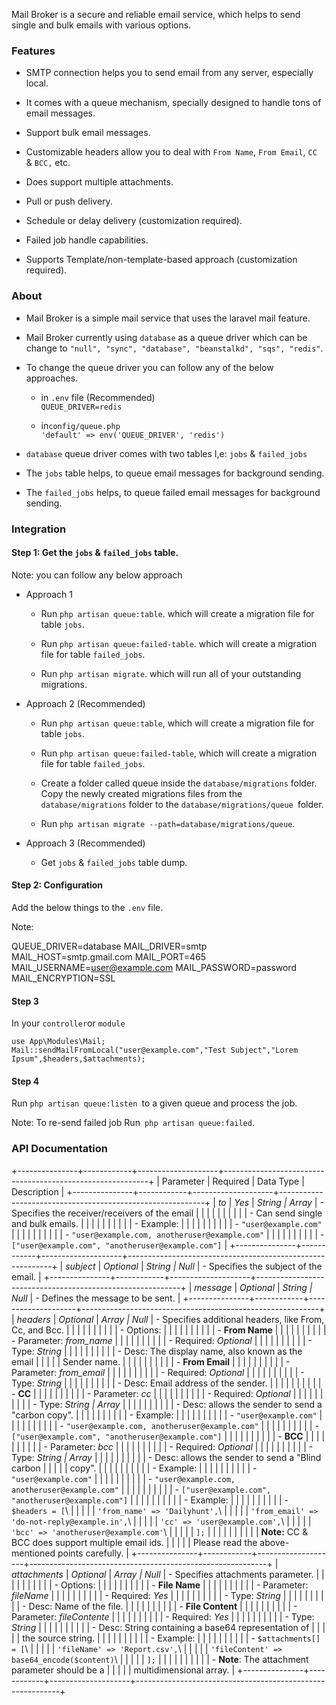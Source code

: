 Mail Broker is a secure and reliable email service, which helps to send
single and bulk emails with various options.

### Features

- SMTP connection helps you to send email from any server, especially
  local.

- It comes with a queue mechanism, specially designed to handle tons of
  email messages.

- Support bulk email messages.

- Customizable headers allow you to deal with `From Name`, `From Email`,
  `CC `& `BCC,` etc.

- Does support multiple attachments.

- Pull or push delivery.

- Schedule or delay delivery (customization required).

- Failed job handle capabilities.

- Supports Template/non-template-based approach (customization
  required).

### About

- Mail Broker is a simple mail service that uses the laravel mail
  feature.

- Mail Broker currently using `database` as a queue driver which can be
  change to `"null", "sync", "database", "beanstalkd", "sqs", "redis"`.

- To change the queue driver you can follow any of the below approaches.

  - in `.env` file (Recommended)\
    `QUEUE_DRIVER=redis`

  - in` config/queue.php `\
    `'default' => env('QUEUE_DRIVER', 'redis')`

- `database` queue driver comes with two tables I,e: `jobs` &
  `failed_jobs`

- The `jobs` table helps, to queue email messages for background
  sending.

- The `failed_jobs` helps, to queue failed email messages for background
  sending.

### Integration

#### Step 1: Get the `jobs` & `failed_jobs` table.

Note: you can follow any below approach

- Approach 1

  - Run `php artisan queue:table`. which will create a migration file
    for table `jobs`.

  - Run `php artisan queue:failed-table`. which will create a migration
    file for table `failed_jobs`.

  - Run `php artisan migrate`. which will run all of your outstanding
    migrations.

- Approach 2 (Recommended)

  - Run `php artisan queue:table`, which will create a migration file
    for table `jobs`.

  - Run `php artisan queue:failed-table`, which will create a migration
    file for table `failed_jobs`.

  - Create a folder called queue inside the `database/migrations`
    folder. Copy the newly created migrations files from the
    `database/migrations` folder to the
    `database/migrations/queue `folder.

  - Run `php artisan migrate --path=database/migrations/queue`.

- Approach 3 (Recommended)

  - Get `jobs` & `failed_jobs` table dump.

#### Step 2: Configuration

Add the below things to the `.env` file.

Note:

QUEUE_DRIVER=database MAIL_DRIVER=smtp MAIL_HOST=smtp.gmail.com
MAIL_PORT=465 MAIL_USERNAME=user@example.com MAIL_PASSWORD=password
MAIL_ENCRYPTION=SSL

#### Step 3

In your `controller`or `module`

`use App\Modules\Mail;`\
`Mail::sendMailFromLocal("user@example.com","Test Subject","Lorem Ipsum",$headers,$attachments);`

#### Step 4

Run `php artisan queue:listen `to a given queue and process the job.

Note: To re-send failed job Run` php artisan queue:failed`.

### API Documentation

+---------------+------------+--------------------+-----------------------------------------------------------+
| Parameter     | Required   | Data Type          | Description                                               |
+---------------+------------+--------------------+-----------------------------------------------------------+
| *to*          | *Yes*      | *String \| Array*  | - Specifies the receiver/receivers of the email           |
|               |            |                    |                                                           |
|               |            |                    | - Can send single and bulk emails.                        |
|               |            |                    |                                                           |
|               |            |                    | - Example:                                                |
|               |            |                    |                                                           |
|               |            |                    |   - `"user@example.com"`                                  |
|               |            |                    |                                                           |
|               |            |                    |   - `"user@example.com, anotheruser@example.com"`         |
|               |            |                    |                                                           |
|               |            |                    |   - `["user@example.com", "anotheruser@example.com"]`     |
+---------------+------------+--------------------+-----------------------------------------------------------+
| *subject*     | *Optional* | *String \| Null*   | - Specifies the subject of the email.                     |
+---------------+------------+--------------------+-----------------------------------------------------------+
| *message*     | *Optional* | *String \| Null*   | - Defines the message to be sent.                         |
+---------------+------------+--------------------+-----------------------------------------------------------+
| *headers*     | *Optional* | *Array \| Null*    | - Specifies additional headers, like From, Cc, and Bcc.   |
|               |            |                    |                                                           |
|               |            |                    | - Options:                                                |
|               |            |                    |                                                           |
|               |            |                    |   - **From Name**                                         |
|               |            |                    |                                                           |
|               |            |                    |     - Parameter: *from_name*                              |
|               |            |                    |                                                           |
|               |            |                    |     - Required: *Optional*                                |
|               |            |                    |                                                           |
|               |            |                    |     - Type: *String*                                      |
|               |            |                    |                                                           |
|               |            |                    |     - Desc: The display name, also known as the email     |
|               |            |                    |       Sender name.                                        |
|               |            |                    |                                                           |
|               |            |                    |   - **From Email**                                        |
|               |            |                    |                                                           |
|               |            |                    |     - Parameter: *from_email*                             |
|               |            |                    |                                                           |
|               |            |                    |     - Required: *Optional*                                |
|               |            |                    |                                                           |
|               |            |                    |     - Type: *String*                                      |
|               |            |                    |                                                           |
|               |            |                    |     - Desc: Email address of the sender.                  |
|               |            |                    |                                                           |
|               |            |                    |   - **CC**                                                |
|               |            |                    |                                                           |
|               |            |                    |     - Parameter: *cc*                                     |
|               |            |                    |                                                           |
|               |            |                    |     - Required: *Optional*                                |
|               |            |                    |                                                           |
|               |            |                    |     - Type: *String \| Array*                             |
|               |            |                    |                                                           |
|               |            |                    |     - Desc: allows the sender to send a "carbon copy".    |
|               |            |                    |                                                           |
|               |            |                    |     - Example:                                            |
|               |            |                    |                                                           |
|               |            |                    |       - `"user@example.com"`                              |
|               |            |                    |                                                           |
|               |            |                    |       - `"user@example.com, anotheruser@example.com"`     |
|               |            |                    |                                                           |
|               |            |                    |       - `["user@example.com", "anotheruser@example.com"]` |
|               |            |                    |                                                           |
|               |            |                    |   - **BCC**                                               |
|               |            |                    |                                                           |
|               |            |                    |     - Parameter: *bcc*                                    |
|               |            |                    |                                                           |
|               |            |                    |     - Required: *Optional*                                |
|               |            |                    |                                                           |
|               |            |                    |     - Type: *String \| Array*                             |
|               |            |                    |                                                           |
|               |            |                    |     - Desc: allows the sender to send a "Blind carbon     |
|               |            |                    |       copy".                                              |
|               |            |                    |                                                           |
|               |            |                    |     - Example:                                            |
|               |            |                    |                                                           |
|               |            |                    |       - `"user@example.com"`                              |
|               |            |                    |                                                           |
|               |            |                    |       - `"user@example.com, anotheruser@example.com"`     |
|               |            |                    |                                                           |
|               |            |                    |       - `["user@example.com", "anotheruser@example.com"]` |
|               |            |                    |                                                           |
|               |            |                    | - Example:                                                |
|               |            |                    |                                                           |
|               |            |                    |   - `$headers = [`\                                       |
|               |            |                    |     `'from_name' => 'Dailyhunt',`\                        |
|               |            |                    |     `'from_email' => 'do-not-reply@example.in',`\         |
|               |            |                    |     `'cc' => 'user@example.com',`\                        |
|               |            |                    |     `'bcc' => 'anotheruser@example.com'`\                 |
|               |            |                    |     `];`                                                  |
|               |            |                    |                                                           |
|               |            |                    | **Note:** CC & BCC does support multiple email ids.       |
|               |            |                    | Please read the above-mentioned points carefully.         |
+---------------+------------+--------------------+-----------------------------------------------------------+
| *attachments* | *Optional* | *Array \| Null*    | - Specifies attachments parameter.                        |
|               |            |                    |                                                           |
|               |            |                    | - Options:                                                |
|               |            |                    |                                                           |
|               |            |                    |   - **File Name**                                         |
|               |            |                    |                                                           |
|               |            |                    |     - Parameter: *fileName*                               |
|               |            |                    |                                                           |
|               |            |                    |     - Required: *Yes*                                     |
|               |            |                    |                                                           |
|               |            |                    |     - Type: *String*                                      |
|               |            |                    |                                                           |
|               |            |                    |     - Desc: Name of the file.                             |
|               |            |                    |                                                           |
|               |            |                    |   - **File Content**                                      |
|               |            |                    |                                                           |
|               |            |                    |     - Parameter: *fileContente*                           |
|               |            |                    |                                                           |
|               |            |                    |     - Required: *Yes*                                     |
|               |            |                    |                                                           |
|               |            |                    |     - Type: *String*                                      |
|               |            |                    |                                                           |
|               |            |                    |     - Desc: String containing a base64 representation of  |
|               |            |                    |       the source string.                                  |
|               |            |                    |                                                           |
|               |            |                    | - Example:                                                |
|               |            |                    |                                                           |
|               |            |                    |   - `$attachments[] = [`\                                 |
|               |            |                    |     `'fileName' => 'Report.csv',`\                        |
|               |            |                    |     `'fileContent' => base64_encode($content)`\           |
|               |            |                    |     `];`                                                  |
|               |            |                    |                                                           |
|               |            |                    | - **Note**: The attachment parameter should be a          |
|               |            |                    |   multidimensional array.                                 |
+---------------+------------+--------------------+-----------------------------------------------------------+
